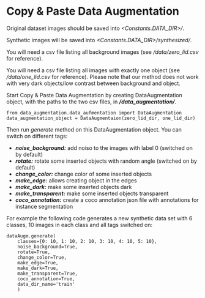 # Copy & Paste Data Augmentation

Original dataset images should be saved into *<Constants.DATA_DIR>/*.

Synthetic images will be saved into *<Constants.DATA_DIR>/synthesized/*.

You will need a csv file listing all background images (see */data/zero_lid.csv* for reference).

You will need a csv file listing all images with exactly one object (see */data/one_lid.csv* for reference). 
Please note that our method does not work with very dark objects/low contrast between background and object.

Start Copy & Paste Data Augmentation by creating DataAugmentation object, with the paths to the two csv files, in ***/data_augmentation/***.
    
    from data_augmentation.data_aufmentation import DataAugmentation
    data_augmentation_object = DataAugmentaion(zero_lid_dir, one_lid_dir)

Then run *generate* method on this DataAugmentation object. You can switch on different tags:

  - ***noise_background:*** add noiso to the images with label 0 (switched on by default)
  - ***rotate:*** rotate some inserted objects with random angle (switched on by default)
  - ***change_color:*** change color of some inserted objects
  - ***make_edge:*** allows creating object in the edges
  - ***make_dark:*** make some inserted objects dark
  - ***make_transparent:*** make some inserted objects transparent
  - ***coco_annotation:*** create a coco annotation json file with annotations for instance segmentation

For example the following code generates a new synthetic data set with 6 classes, 10 images in each class and all tags switched on:
````
dataAugm.generate(
    classes={0: 10, 1: 10, 2: 10, 3: 10, 4: 10, 5: 10}, 
    noise_background=True, 
    rotate=True, 
    change_color=True, 
    make_edge=True, 
    make_dark=True, 
    make_transparent=True, 
    coco_annotation=True,  
    data_dir_name='train'
    )
````